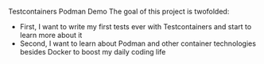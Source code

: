 Testcontainers Podman Demo
The goal of this project is twofolded:
- First, I want to write my first tests ever with Testcontainers and start to learn more about it
- Second, I want to learn about Podman and other container technologies besides Docker to boost my daily coding life